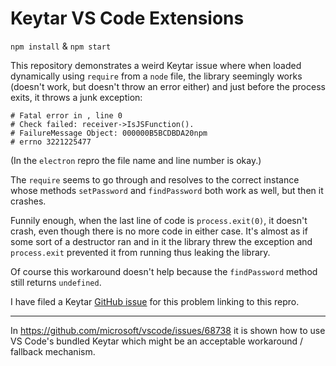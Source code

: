 # Keytar VS Code Extensions

`npm install` & `npm start`

This repository demonstrates a weird Keytar issue where when loaded dynamically
using `require` from a `node` file, the library seemingly works (doesn't work,
but doesn't throw an error either) and just before the process exits, it throws
a junk exception:

```
# Fatal error in , line 0
# Check failed: receiver->IsJSFunction().
# FailureMessage Object: 000000B5BCDBDA20npm
# errno 3221225477
```

(In the `electron` repro the file name and line number is okay.)

The `require` seems to go through and resolves to the correct instance whose
methods `setPassword` and `findPassword` both work as well, but then it crashes.

Funnily enough, when the last line of code is `process.exit(0)`, it doesn't crash,
even though there is no more code in either case. It's almost as if some sort of
a destructor ran and in it the library threw the exception and `process.exit`
prevented it from running thus leaking the library.

Of course this workaround doesn't help because the `findPassword` method still
returns `undefined`.

I have filed a Keytar [GitHub issue](https://github.com/atom/node-keytar/issues/106)
for this problem linking to this repro.

---

In https://github.com/microsoft/vscode/issues/68738 it is shown how to use VS
Code's bundled Keytar which might be an acceptable workaround / fallback mechanism.
